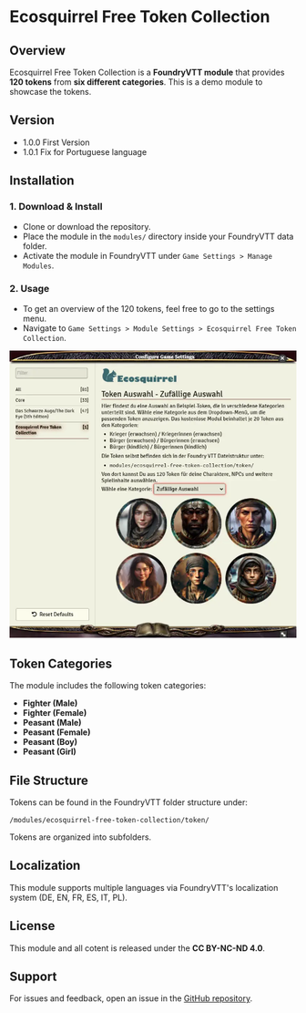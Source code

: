 # Ecosquirrel Free Token Collection  

## Overview  

Ecosquirrel Free Token Collection is a **FoundryVTT module** that provides **120 tokens** from **six different categories**. This is a demo module to showcase the tokens.  

## Version

- 1.0.0 First Version
- 1.0.1 Fix for Portuguese language
  
## Installation  

### 1. Download & Install  

- Clone or download the repository.  
- Place the module in the `modules/` directory inside your FoundryVTT data folder.  
- Activate the module in FoundryVTT under `Game Settings > Manage Modules`.  

### 2. Usage  

- To get an overview of the 120 tokens, feel free to go to the settings menu.  
- Navigate to `Game Settings > Module Settings > Ecosquirrel Free Token Collection`.  

![Settings](https://github.com/xerberde/ecosquirrel-free-token-collection/blob/main/images/ecosquirrel_settings.webp)

## Token Categories  

The module includes the following token categories:  

- **Fighter (Male)**  
- **Fighter (Female)**  
- **Peasant (Male)**  
- **Peasant (Female)**  
- **Peasant (Boy)**  
- **Peasant (Girl)**  

## File Structure  

Tokens can be found in the FoundryVTT folder structure under:  

```
/modules/ecosquirrel-free-token-collection/token/
```

Tokens are organized into subfolders.  

## Localization  

This module supports multiple languages via FoundryVTT's localization system (DE, EN, FR, ES, IT, PL).  

## License  

This module and all cotent is released under the **CC BY-NC-ND 4.0**.  

## Support  

For issues and feedback, open an issue in the [GitHub repository](https://github.com/your-repo/ecosquirrel-free-token-collection).  

